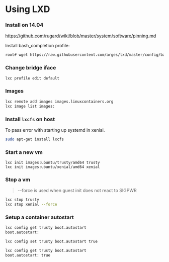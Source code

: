 # Using LXD

### Install on 14.04

https://github.com/rugard/wiki/blob/master/system/software/pinning.md

Install bash_completion profile:

```bash
root# wget https://raw.githubusercontent.com/arges/lxd/master/config/bash/lxc.in -O /etc/bash_completion.d/lxd
```

### Change bridge iface

```bash
lxc profile edit default
```

### Images

```bash
lxc remote add images images.linuxcontainers.org
lxc image list images:
```

### Install `lxcfs` on host

To pass error with starting up systemd in xenial.

```bash
sudo apt-get install lxcfs
```

### Start a new vm

```
lxc init images:ubuntu/trusty/amd64 trusty
lxc init images:ubuntu/xenial/amd64 xenial
```

### Stop a vm

> --force is used when guest init does not react to SIGPWR

```bash
lxc stop trusty
lxc stop xenial --force
```

### Setup a container autostart

```bash
lxc config get trusty boot.autostart
boot.autostart:

lxc config set trusty boot.autostart true

lxc config get trusty boot.autostart
boot.autostart: true
```
